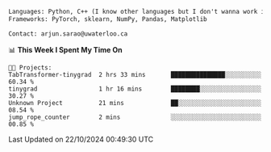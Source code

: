 ```txt
Languages: Python, C++ (I know other languages but I don't wanna work in em)
Frameworks: PyTorch, sklearn, NumPy, Pandas, Matplotlib

Contact: arjun.sarao@uwaterloo.ca
```

<!--START_SECTION:waka-->
📊 **This Week I Spent My Time On** 

```text
🐱‍💻 Projects: 
TabTransformer-tinygrad  2 hrs 33 mins       ███████████████░░░░░░░░░░   60.34 % 
tinygrad                 1 hr 16 mins        ████████░░░░░░░░░░░░░░░░░   30.27 % 
Unknown Project          21 mins             ██░░░░░░░░░░░░░░░░░░░░░░░   08.54 % 
jump_rope_counter        2 mins              ░░░░░░░░░░░░░░░░░░░░░░░░░   00.85 % 
```


 Last Updated on 22/10/2024 00:49:30 UTC
<!--END_SECTION:waka-->
